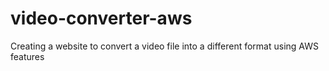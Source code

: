 # video-converter-aws
Creating a website to convert a video file into a different format using AWS features
